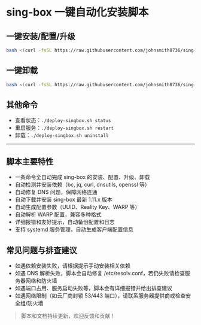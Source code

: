 # sing-box 一键自动化安装脚本

## 一键安装/配置/升级

```bash
bash <(curl -fsSL https://raw.githubusercontent.com/johnsmith8736/sing-box/main/deploy-singbox.sh)
```

## 一键卸载

```bash
bash <(curl -fsSL https://raw.githubusercontent.com/johnsmith8736/sing-box/main/deploy-singbox.sh) uninstall
```

## 其他命令
- 查看状态：`./deploy-singbox.sh status`
- 重启服务：`./deploy-singbox.sh restart`
- 卸载：`./deploy-singbox.sh uninstall`

---

## 脚本主要特性
- 一条命令全自动完成 sing-box 的安装、配置、升级、卸载
- 自动检测并安装依赖（bc, jq, curl, dnsutils, openssl 等）
- 自动修复 DNS 问题，保障网络连通
- 自动下载并安装 sing-box 最新 1.11.x 版本
- 自动生成配置参数（UUID、Reality Key、WARP 等）
- 自动解析 WARP 配置，兼容多种格式
- 详细报错和友好提示，自动备份配置和日志
- 支持 systemd 服务管理，自动生成客户端配置信息

## 常见问题与排查建议
- 如遇依赖安装失败，请根据提示手动安装相关依赖
- 如遇 DNS 解析失败，脚本会自动修复 /etc/resolv.conf，若仍失败请检查服务器网络和防火墙
- 如遇端口占用、服务启动失败等，脚本会有详细报错并给出排查建议
- 如遇网络限制（如云厂商封锁 53/443 端口），请联系服务器提供商或检查安全组/防火墙

> 脚本和文档持续更新，欢迎反馈和贡献！